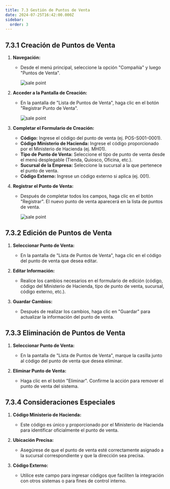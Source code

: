```yaml
---
title: 7.3 Gestión de Puntos de Venta
date: 2024-07-25T16:42:00.000Z
sidebar:
  order: 3
---
```

## 7.3.1 Creación de Puntos de Venta

1. **Navegación:**

   * Desde el menú principal, seleccione la opción "Compañía" y luego "Puntos de Venta".

     ![sale point](/images/uploads/pantalla_punto_venta.gif "Punto de Venta")
2. **Acceder a la Pantalla de Creación:**

   * En la pantalla de "Lista de Puntos de Venta", haga clic en el botón "Registrar Punto de Venta".

     ![sale point](/images/uploads/registrar_punto_venta.gif "Crear Punto de Venta")
3. **Completar el Formulario de Creación:**

   * **Código:** Ingrese el código del punto de venta (ej. POS-S001-0001).
   * **Código Ministerio de Hacienda:** Ingrese el código proporcionado por el Ministerio de Hacienda (ej. MH01).
   * **Tipo de Punto de Venta:** Seleccione el tipo de punto de venta desde el menú desplegable (Tienda, Quiosco, Oficina, etc.).
   * **Sucursal de la Empresa:** Seleccione la sucursal a la que pertenece el punto de venta.
   * **Código Externo:** Ingrese un código externo si aplica (ej. 001).
4. **Registrar el Punto de Venta:**

   * Después de completar todos los campos, haga clic en el botón "Registrar". El nuevo punto de venta aparecerá en la lista de puntos de venta.

     ![sale point](/images/uploads/registro_punto_venta.gif "Registrar Punto de Venta")

## 7.3.2 Edición de Puntos de Venta

1. **Seleccionar Punto de Venta:**

   * En la pantalla de "Lista de Puntos de Venta", haga clic en el código del punto de venta que desea editar.
2. **Editar Información:**

   * Realice los cambios necesarios en el formulario de edición (código, código del Ministerio de Hacienda, tipo de punto de venta, sucursal, código externo, etc.).
3. **Guardar Cambios:**

   * Después de realizar los cambios, haga clic en "Guardar" para actualizar la información del punto de venta.

## 7.3.3 Eliminación de Puntos de Venta

1. **Seleccionar Punto de Venta:**

   * En la pantalla de "Lista de Puntos de Venta", marque la casilla junto al código del punto de venta que desea eliminar.
2. **Eliminar Punto de Venta:**

   * Haga clic en el botón "Eliminar". Confirme la acción para remover el punto de venta del sistema.

## 7.3.4 Consideraciones Especiales

1. **Código Ministerio de Hacienda:**

   * Este código es único y proporcionado por el Ministerio de Hacienda para identificar oficialmente el punto de venta.
2. **Ubicación Precisa:**

   * Asegúrese de que el punto de venta esté correctamente asignado a la sucursal correspondiente y que la dirección sea precisa.
3. **Código Externo:**

   * Utilice este campo para ingresar códigos que faciliten la integración con otros sistemas o para fines de control interno.
